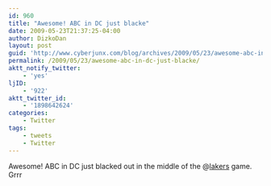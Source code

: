 ```yaml
---
id: 960
title: "Awesome! ABC in DC just blacke"
date: 2009-05-23T21:37:25-04:00
author: DizkoDan
layout: post
guid: 'http://www.cyberjunx.com/blog/archives/2009/05/23/awesome-abc-in-dc-just-blacke/'
permalink: /2009/05/23/awesome-abc-in-dc-just-blacke/
aktt_notify_twitter:
    - 'yes'
ljID:
    - '922'
aktt_twitter_id:
    - '1898642624'
categories:
    - Twitter
tags:
    - tweets
    - Twitter
---
```


Awesome! ABC in DC just blacked out in the middle of the @[lakers](http://twitter.com/lakers) game. Grrr